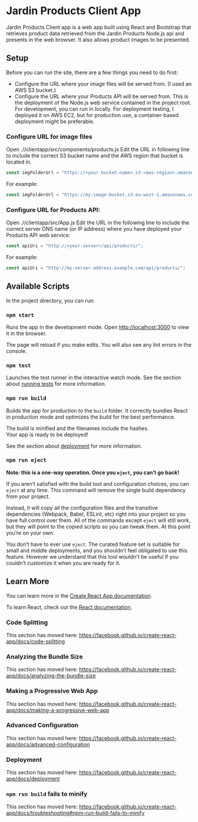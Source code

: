 # Jardin Products Client App

Jardin Products Client app is a web app built using React and Bootstrap that retrieves product data retrieved from the Jardin Products Node.js api and presents in the web browser.   It also allows product images to be presented.

## Setup

Before you can run the site, there are a few things you need to do first:

- Configure the URL where your image files will be served from.  (I used an AWS S3 bucket.)
- Configure the URL where your Products API will be served from.  This is the deployment of the Node.js web service contained in the project root.  For development, you can run in locally. For deployment testing, I deployed it on AWS EC2, but for production use, a container-based deployment might be preferable.

### Configure URL for image files

Open ./<your project folder>/clientapp/src/components/products.js
Edit the URL in following line to include the correct S3 bucket name and the AWS region that bucket is located in.

```Javascript
const imgFolderUrl = "https://<your-bucket-name>.s3-<aws-region>.amazonaws.com/products/";
```

For example:

```Javascript
const imgFolderUrl = "https://my-image-bucket.s3-eu-west-1.amazonaws.com/products/";
```

### Configure URL for Products API:

Open ./<your project folder>/clientapp/src/App.js
Edit the URL in the following line to include the correct server DNS name (or IP address) where you have deployed your Products API web service:

```Javascript
const apiUri = "http://<your-server>/api/products/";
```

For example:

```Javascript
const apiUri = "http://my-server-address.example.com/api/products/";
```

## Available Scripts

In the project directory, you can run:

### `npm start`

Runs the app in the development mode.
Open [http://localhost:3000](http://localhost:3000) to view it in the browser.

The page will reload if you make edits.
You will also see any lint errors in the console.

### `npm test`

Launches the test runner in the interactive watch mode.
See the section about [running tests](https://facebook.github.io/create-react-app/docs/running-tests) for more information.

### `npm run build`

Builds the app for production to the `build` folder.
It correctly bundles React in production mode and optimizes the build for the best performance.

The build is minified and the filenames include the hashes.<br>
Your app is ready to be deployed!

See the section about [deployment](https://facebook.github.io/create-react-app/docs/deployment) for more information.

### `npm run eject`

**Note: this is a one-way operation. Once you `eject`, you can’t go back!**

If you aren’t satisfied with the build tool and configuration choices, you can `eject` at any time. This command will remove the single build dependency from your project.

Instead, it will copy all the configuration files and the transitive dependencies (Webpack, Babel, ESLint, etc) right into your project so you have full control over them. All of the commands except `eject` will still work, but they will point to the copied scripts so you can tweak them. At this point you’re on your own.

You don’t have to ever use `eject`. The curated feature set is suitable for small and middle deployments, and you shouldn’t feel obligated to use this feature. However we understand that this tool wouldn’t be useful if you couldn’t customize it when you are ready for it.

## Learn More

You can learn more in the [Create React App documentation](https://facebook.github.io/create-react-app/docs/getting-started).

To learn React, check out the [React documentation](https://reactjs.org/).

### Code Splitting

This section has moved here: https://facebook.github.io/create-react-app/docs/code-splitting

### Analyzing the Bundle Size

This section has moved here: https://facebook.github.io/create-react-app/docs/analyzing-the-bundle-size

### Making a Progressive Web App

This section has moved here: https://facebook.github.io/create-react-app/docs/making-a-progressive-web-app

### Advanced Configuration

This section has moved here: https://facebook.github.io/create-react-app/docs/advanced-configuration

### Deployment

This section has moved here: https://facebook.github.io/create-react-app/docs/deployment

### `npm run build` fails to minify

This section has moved here: https://facebook.github.io/create-react-app/docs/troubleshooting#npm-run-build-fails-to-minify
